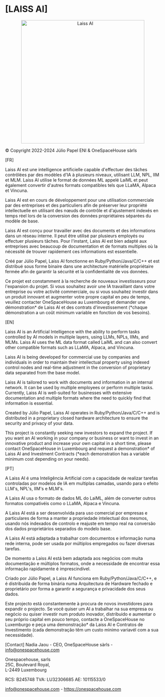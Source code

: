 # [LAISS AI]

<p align="center">
  <img src="assets/© Julio Papel - 20240125022758-3D.jpg" width="auto" height="400" alt="Laiss AI">
</p>

© Copyright 2022-2024 Júlio Papel ENI & OneSpaceHouse sàrls

[FR]

Laiss AI est une intelligence artificielle capable d'effectuer des tâches contrôlées par des modèles d'IA à plusieurs niveaux, utilisant LLM, NPL, IIM et MLM. Laiss AI utilise le format de données ML appelé LaiML et peut également convertir d'autres formats compatibles tels que LLaMA, Alpaca et Vincuna.

Laiss AI est en cours de développement pour une utilisation commerciale par des entreprises et des particuliers afin de préserver leur propriété intellectuelle en utilisant des nœuds de contrôle et d'ajustement indexés en temps réel lors de la conversion des données propriétaires séparées du modèle de base.

Laiss AI est conçu pour travailler avec des documents et des informations dans un réseau interne. Il peut être utilisé par plusieurs employés ou effectuer plusieurs tâches. Pour l'instant, Laiss AI est bien adapté aux entreprises avec beaucoup de documentation et de formats multiples où la nécessité de trouver rapidement ces informations est essentielle.

Créé par Júlio Papel, Laiss AI fonctionne en Ruby/Python/Java/C/C++ et est distribué sous forme binaire dans une architecture matérielle propriétaire fermée afin de garantir la sécurité et la confidentialité de vos données.

Ce projet est constamment à la recherche de nouveaux investisseurs pour l'expansion du projet. Si vous souhaitez avoir une IA travaillant dans votre entreprise ou votre activité commerciale, ou si vous souhaitez investir dans un produit innovant et augmenter votre propre capital en peu de temps, veuillez contacter OneSpaceHouse au Luxembourg et demander une démonstration* de Laiss AI et des contrats d'investissement (*chaque démonstration a un coût minimum variable en fonction de vos besoins).


[EN]

Laiss AI is an Artificial Intelligence with the ability to perform tasks controlled by AI models in multiple layers, using LLMs, NPLs, IIMs, and MLMs. Laiss AI uses the ML data format called LaiML and can also convert other compatible formats such as LLaMA, Alpaca, and Vincuna.

Laiss AI is being developed for commercial use by companies and individuals in order to maintain their intellectual property using indexed control nodes and real-time adjustment in the conversion of proprietary data separated from the base model.

Laiss AI is tailored to work with documents and information in an internal network. It can be used by multiple employees or perform multiple tasks. Currently, Laiss AI is well-suited for businesses with extensive documentation and multiple formats where the need to quickly find that information is essential.

Created by Júlio Papel, Laiss AI operates in Ruby/Python/Java/C/C++ and is distributed in a proprietary closed hardware architecture to ensure the security and privacy of your data.

This project is constantly seeking new investors to expand the project. If you want an AI working in your company or business or want to invest in an innovative product and increase your own capital in a short time, please contact OneSpaceHouse in Luxembourg and request a demonstration* of Laiss AI and Investment Contracts (*each demonstration has a variable minimum cost depending on your needs).

[PT]

A Laiss AI é uma Inteligência Artificial com a capacidade de realizar tarefas controladas por modelos de IA em multiplas camadas, usando para o efeito LLM's, NPL's, IIM's e MLM's. 

A Laiss AI usa o formato de dados ML do LaiML, além de converter outros formatos compativéis como o LLaMA, Alpaca e Vincuna. 

A Laiss AI está a ser desenvolvida para uso comercial por empresas e particulares de forma a manter a propriedade intelectual dos mesmos, usando nós indexados de controlo e reajuste em tempo real na conversão dos dados proprietários separados do modelo base. 

A Laiss AI está adaptada a trabalhar com documentos e informação numa rede interna, pode ser usada por múltiplos empregados ou fazer diversas tarefas.

De momento a Laiss AI está bem adaptada aos negócios com muita documentação e múltiplos formatos, onde a necessidade de encontrar essa informação rapidamente é imprescindível. 

Criado por Júlio Papel, a Laiss AI funciona em Ruby/Python/Java/C/C++, e é distribuida de forma binária numa Arquitectura de Hardware fechado e proprietário por forma a garantir a segurança e privacidade dos seus dados.

Este projecto está constantemente à procura de novos investidores para expandir o projecto. Se você quiser um AI a trabalhar na sua empresa ou negócio ou quiser investir num produto inovador, distribuido e aumentar o seu próprio capital em pouco tempo, contacte a OneSpaceHouse no Luxemburgo e peça uma demonstração* da Laiss AI e Contratos de Investimento (cada demonstração têm um custo minimo variavél com a sua necessidade).

[Contact]
Nadia Jaou  - CEO, OneSpaceHouse sàrls - info@onespacehouse.com

Onespacehouse, sarls  
25C, Boulevard Royal,  
L-2449 Luxembourg

RCS: B245748
TVA: LU32306685
AE: 10115533/0

info@onespacehouse.com   -   https://onespacehouse.com
